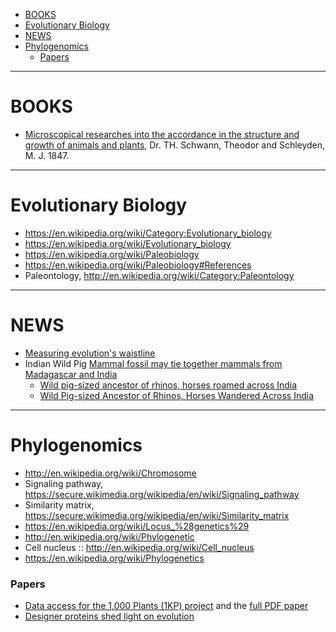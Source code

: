 * [BOOKS](#books)
* [Evolutionary Biology](#evolutionary-biology)
* [NEWS](#news)
* [Phylogenomics](#phylogenomics)
   - [Papers](#papers)
   
----

# BOOKS
* [Microscopical researches into the accordance in the structure and growth of animals and plants](http://vlp.mpiwg-berlin.mpg.de/pdf/lit28715_Hi.pdf), Dr. TH. Schwann, Theodor and Schleyden, M. J. 1847.

----

# Evolutionary Biology
* https://en.wikipedia.org/wiki/Category:Evolutionary_biology
* https://en.wikipedia.org/wiki/Evolutionary_biology
* https://en.wikipedia.org/wiki/Paleobiology
* https://en.wikipedia.org/wiki/Paleobiology#References
* Paleontology, http://en.wikipedia.org/wiki/Category:Paleontology

----

# NEWS
* [Measuring evolution's waistline](http://phys.org/news/2011-06-evolutions-waistline.html)
* Indian Wild Pig [Mammal fossil may tie together mammals from Madagascar and India](http://www.washingtonpost.com/national/health-science/mammal-fossil-may-tie-together-mammals-from-madagascar-and-india/2014/11/24/9af9a7a0-718f-11e4-ad12-3734c461eab6_story.html)
   * [Wild pig-sized ancestor of rhinos, horses roamed across India](http://www.delhidailynews.com/news/Wild-pig-sized-ancestor-of-rhinos--horses-roamed-across-India-1416846947/)
   * [Wild Pig-sized Ancestor of Rhinos, Horses Wandered Across India](http://www.betawired.com/wild-pig-sized-ancestor-of-rhinos-horses-wandered-across-india/1417931/)

----

# Phylogenomics
* http://en.wikipedia.org/wiki/Chromosome
* Signaling pathway, https://secure.wikimedia.org/wikipedia/en/wiki/Signaling_pathway
* Similarity matrix, https://secure.wikimedia.org/wikipedia/en/wiki/Similarity_matrix
* https://en.wikipedia.org/wiki/Locus_%28genetics%29
* http://en.wikipedia.org/wiki/Phylogenetic
* Cell nucleus :: http://en.wikipedia.org/wiki/Cell_nucleus
* https://en.wikipedia.org/wiki/Phylogenetics

### Papers
* [Data access for the 1,000 Plants (1KP) project](http://www.gigasciencejournal.com/content/3/1/17) and the [full PDF paper](http://www.gigasciencejournal.com/content/pdf/2047-217X-3-17.pdf)
* [Designer proteins shed light on evolution](http://www.riken.jp/en/pr/topics/2014/20141020_1/)


